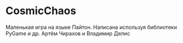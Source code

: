 # CosmicChaos
Маленькая игра на языке Пайтон. Написана используя библиотеки PyGame и др.
Артём Чирахов и Владимир Делис
